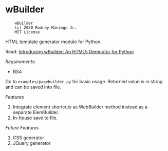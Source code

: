 # wBuilder
```
    wBuilder
    (c) 2020 Rodney Maniego Jr.
    MIT License
```

HTML template generator module for Python.

Read: [Introducing wBuilder: An HTML5 Generator for Python](https://peakd.com/hive-102677/@oniemaniego/introducing-wbuilder-an-html5-generator-for-python)

*Requirements:*
- BS4

Go to `examples/pagebuilder.py` for basic usage.
Returned value is in string and can be saved into file.

*Features*
1. Integrate element shortcuts as WebBuilder method instead as a separate ElemBuilder.
2. In-house save to file.

*Future Features*
1. CSS generator
2. JQuery generator

